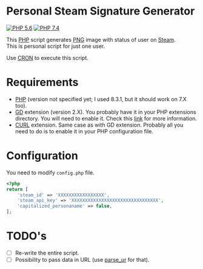 # Personal Steam Signature Generator

<!-- Remember to change branches in badges after PR to main -->

[![PHP 5.6](https://github.com/Avaray/personal-steam-signature/actions/workflows/test-php5.yml/badge.svg?branch=making-it-modern)](https://github.com/Avaray/personal-steam-signature/actions/workflows/test-php5.yml) [![PHP 7.4](https://github.com/Avaray/personal-steam-signature/actions/workflows/test-php7.yml/badge.svg?branch=making-it-modern)](https://github.com/Avaray/personal-steam-signature/actions/workflows/test-php7.yml)

This [PHP](https://www.php.net/) script generates [PNG](https://en.wikipedia.org/wiki/PNG) image with status of user on [Steam](https://store.steampowered.com/).  
This is personal script for just one user.

Use [CRON](https://cronitor.io/guides) to execute this script.

# Requirements

- [PHP](https://www.php.net/) (version not specified yet; I used 8.3.1, but it should work on 7.X too).
- [GD](https://github.com/libgd/libgd) extension (version 2.X). You probably have it in your PHP extensions directory. You will need to enable it. Check this [link](https://stackoverflow.com/questions/2283199/enabling-installing-gd-extension-without-gd) for more information.
- [CURL](https://curl.se/) extension. Same case as with GD extension. Probably all you need to do is to enable it in your PHP configuration file.

# Configuration

You need to modify `config.php` file.

```php
<?php
return [
    'steam_id' => 'XXXXXXXXXXXXXXXXX',
    'steam_api_key' => 'XXXXXXXXXXXXXXXXXXXXXXXXXXXXXXXX',
    'capitalized_personaname' => false,
];
```

# TODO's

- [ ] Re-write the entire script.
- [ ] Possibility to pass data in URL (use [parse_ur](https://www.php.net/manual/en/function.parse-url.phpl) for that).
